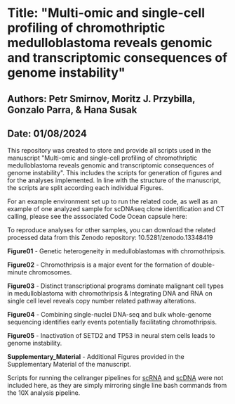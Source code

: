 # Title: "Multi-omic and single-cell profiling of chromothriptic medulloblastoma reveals genomic and transcriptomic consequences of genome instability"

## Authors: Petr Smirnov, Moritz J. Przybilla, Gonzalo Parra, & Hana Susak

## Date: 01/08/2024

This repository was created to store and provide all scripts used in the manuscript "Multi-omic and single-cell profiling of chromothriptic medulloblastoma reveals genomic and transcriptomic consequences of genome instability". This includes the scripts for generation of figures and for the analyses implemented. In line with the structure of the manuscript, the scripts are split according each individual Figures. 

For an example environment set up to run the related code, as well as an example of one analyzed sample for scDNAseq clone identification and CT calling, please see the asssociated Code Ocean capsule here:

To reproduce analyses for other samples, you can download the related processed data from this Zenodo repository: 10.5281/zenodo.13348419 

**Figure01** - Genetic heterogeneity in medulloblastomas with chromothripsis. 

**Figure02** - Chromothripsis is a major event for the formation of double-minute chromosomes.

**Figure03** - Distinct transcriptional programs dominate malignant cell types in medulloblastoma with chromothripsis & Integrating DNA and RNA on single cell level reveals copy number related pathway alterations.

**Figure04** - Combining single-nuclei DNA-seq and bulk whole-genome sequencing identifies early events potentially facilitating chromothripsis.

**Figure05** - Inactivation of SETD2 and TP53 in neural stem cells leads to genome instability.

**Supplementary_Material** - Additional Figures provided in the Supplementary Material of the manuscript.

Scripts for running the cellranger pipelines for [scRNA](https://support.10xgenomics.com/single-cell-gene-expression) and [scDNA](https://support.10xgenomics.com/single-cell-dna) were not included here, as they are simply mirroring single line bash commands from the 10X analysis pipeline.
